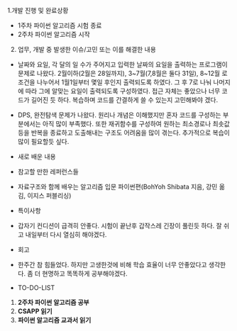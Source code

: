 1.개발 진행 및 완료상황

- 1주차 파이썬 알고리즘 시험 종료
- 2주차 파이썬 알고리즘 시작

2. 업무, 개발 중 발생한 이슈/고민 또는 이를 해결한 내용

- 날짜와 요일, 각 달의 일 수가 주어지고 입력한 날짜의 요일을 출력하는 프로그램이 문제로 나왔다. 2월이하(2월은 28일까지), 3~7월(7,8월은 둘다 31일), 8~12월 로 조건을 나누어서 1월1일부터 몇일 후인지 출력되도록 하였다. 그 후 7로 나눠 나머지에 따라 그에 알맞는 요일이 출력되도록 구성하였다. 접근 자체는 좋았으나 너무 코드가 길어진 듯 하다. 복습하며 코드를 간결하게 쓸 수 있는지 고민해봐야 겠다.
- DPS, 완전탐색 문제가 나왔다. 원리나 개념은 이해했지만 혼자 코드를 구성하는 부분에서는 아직 많이 부족했다. 또한 재귀함수를 구성하여 원하는 최소경로나 최솟값등을 반복을 종료하고 도출해내는 구조도 어려움을 많이 겪는다. 추가적으로 복습이 많이 필요할듯 싶다.
- 새로 배운 내용
- 참고할 만한 레퍼런스들

- 자료구조와 함께 배우는 알고리즘 입문 파이썬편(BohYoh Shibata 지음, 강민 옮김, 이지스 퍼블리싱)
- 특이사항

- 갑자기 컨디션이 급격히 안좋다. 시험이 끝난후 갑작스레 긴장이 풀린듯 하다. 잘 쉬고 내일부터 다시 열심히 해야겠다.
- 회고

- 한주간 참 힘들었다. 하지만 고생한것에 비해 학습 효율이 너무 안좋았다고 생각한다. 좀 더 현명하고 똑똑하게 공부해야겠다.
- TO-DO-LIST

1. **2주차 파이썬 알고리즘 공부**
2. **CSAPP 읽기**
3. **파이썬 알고리즘 교과서 읽기**